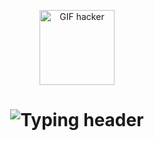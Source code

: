 <p align="center">
  <p align="center">
  <img src="URL_DEL_GIF" width="120px" alt="GIF hacker" />
</p>

</p>

</p>

<h1 align="center">
  <img src="https://readme-typing-svg.demolab.com?font=Fira+Code&pause=1200&color=39FF14&center=true&vCenter=true&width=450&lines=%F0%9F%94%A5+ANGELO+ROMANO+%F0%9F%94%A5;Cyberpunk+Freelancer+%7C+IA+%7C+Dom%C3%B3tica;Conectado+a+la+Red...+%F0%9F%92%BB" alt="Typing header" />
</h1>


